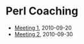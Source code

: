 # Perl Coaching

* [Meeting 1](http://masak.org/carl/perl-coaching/meeting-1.html), 2010-09-20
* [Meeting 2](http://masak.org/carl/perl-coaching/meeting-2.html), 2010-09-30
